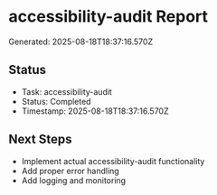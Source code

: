 # accessibility-audit Report

Generated: 2025-08-18T18:37:16.570Z

## Status
- Task: accessibility-audit
- Status: Completed
- Timestamp: 2025-08-18T18:37:16.570Z

## Next Steps
- Implement actual accessibility-audit functionality
- Add proper error handling
- Add logging and monitoring
